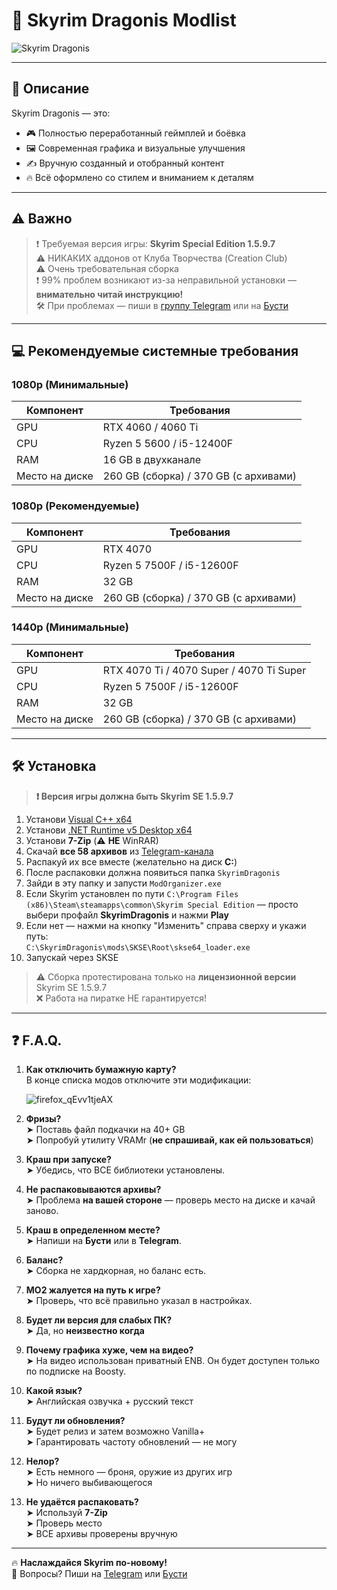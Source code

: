 # 🐉 Skyrim Dragonis Modlist

![Skyrim Dragonis](https://github.com/user-attachments/assets/91a75ea5-3fba-410c-958d-6fcc8ee5ca24)

---

## 📖 Описание

Skyrim Dragonis — это:
- 🎮 Полностью переработанный геймплей и боёвка
- 🖼️ Современная графика и визуальные улучшения
- ✍️ Вручную созданный и отобранный контент
- 🔥 Всё оформлено со стилем и вниманием к деталям

---

## ⚠️ Важно

> ❗ Требуемая версия игры: **Skyrim Special Edition 1.5.9.7**  
> ⚠️ НИКАКИХ аддонов от Клуба Творчества (Creation Club)  
> ⚠️ Очень требовательная сборка  
> ❗ 99% проблем возникают из-за неправильной установки — **внимательно читай инструкцию!**  
> 🛠️ При проблемах — пиши в [группу Telegram](https://t.me/Whistle69) или на [Бусти](https://boosty.to/whistle)

---

## 💻 Рекомендуемые системные требования

### 1080p (Минимальные)

| Компонент     | Требования                  |
|---------------|-----------------------------|
| GPU           | RTX 4060 / 4060 Ti          |
| CPU           | Ryzen 5 5600 / i5-12400F     |
| RAM           | 16 GB в двухканале          |
| Место на диске| 260 GB (сборка) / 370 GB (с архивами) |

### 1080p (Рекомендуемые)

| Компонент     | Требования                  |
|---------------|-----------------------------|
| GPU           | RTX 4070                    |
| CPU           | Ryzen 5 7500F / i5-12600F    |
| RAM           | 32 GB                       |
| Место на диске| 260 GB (сборка) / 370 GB (с архивами) |

### 1440p (Минимальные)

| Компонент     | Требования                                |
|---------------|---------------------------------------------|
| GPU           | RTX 4070 Ti / 4070 Super / 4070 Ti Super    |
| CPU           | Ryzen 5 7500F / i5-12600F                    |
| RAM           | 32 GB                                       |
| Место на диске| 260 GB (сборка) / 370 GB (с архивами)       |

---

## 🛠️ Установка

> **❗ Версия игры должна быть Skyrim SE 1.5.9.7**

1. Установи [Visual C++ x64](https://www.google.com/url?q=https://aka.ms/vs/17/release/vc_redist.x64.exe&sa=D&source=apps-viewer-frontend&ust=1747577032857260&usg=AOvVaw3JcGVecx-5MTLF8ZnX80ih&hl=ru)
2. Установи [.NET Runtime v5 Desktop x64](https://dotnet.microsoft.com/en-us/download/dotnet/thank-you/runtime-8.0.5-windows-x64-installer)
3. Установи **7-Zip** (⚠️ **НЕ** WinRAR)
4. Скачай **все 58 архивов** из [Telegram-канала](https://t.me/skyrimdragonis)
5. Распакуй их все вместе (желательно на диск **C:**)
6. После распаковки должна появиться папка `SkyrimDragonis`
7. Зайди в эту папку и запусти `ModOrganizer.exe`
8. Если Skyrim установлен по пути `C:\Program Files (x86)\Steam\steamapps\common\Skyrim Special Edition` — просто выбери профайл **SkyrimDragonis** и нажми **Play**
9. Если нет — нажми на кнопку "Изменить" справа сверху и укажи путь:  
   `C:\SkyrimDragonis\mods\SKSE\Root\skse64_loader.exe`
10. Запускай через SKSE

> ⚠️ Сборка протестирована только на **лицензионной версии** Skyrim SE 1.5.9.7  
> ❌ Работа на пиратке НЕ гарантируется!

---

## ❓ F.A.Q.

1. **Как отключить бумажную карту?**  
   В конце списка модов отключите эти модификации:
   
   ![firefox_qEvv1tjeAX](https://github.com/user-attachments/assets/6d23ebd5-5d59-4c37-968c-98cdaa484769)

3. **Фризы?**  
   ➤ Поставь файл подкачки на 40+ GB  
   ➤ Попробуй утилиту VRAMr (**не спрашивай, как ей пользоваться**)

4. **Краш при запуске?**  
   ➤ Убедись, что ВСЕ библиотеки установлены.

5. **Не распаковываются архивы?**  
   ➤ Проблема **на вашей стороне** — проверь место на диске и качай заново.

6. **Краш в определенном месте?**  
   ➤ Напиши на **Бусти** или в **Telegram**.

7. **Баланс?**  
   ➤ Сборка не хардкорная, но баланс есть.

8. **MO2 жалуется на путь к игре?**  
   ➤ Проверь, что всё правильно указал в настройках.

9. **Будет ли версия для слабых ПК?**  
   ➤ Да, но **неизвестно когда**

10. **Почему графика хуже, чем на видео?**  
   ➤ На видео использован приватный ENB. Он будет доступен только по подписке на Boosty.

11. **Какой язык?**  
    ➤ Английская озвучка + русский текст

12. **Будут ли обновления?**  
    ➤ Будет релиз и затем возможно Vanilla+  
    ➤ Гарантировать частоту обновлений — не могу

13. **Нелор?**  
    ➤ Есть немного — броня, оружие из других игр  
    ➤ Но ничего выбивающегося

14. **Не удаётся распаковать?**  
    ➤ Используй **7-Zip**  
    ➤ Проверь место  
    ➤ ВСЕ архивы проверены вручную

---

🔥 **Наслаждайся Skyrim по-новому!**  
💬 Вопросы? Пиши на [Telegram](https://t.me/Whistle69) или [Бусти](https://boosty.to/whistle)


